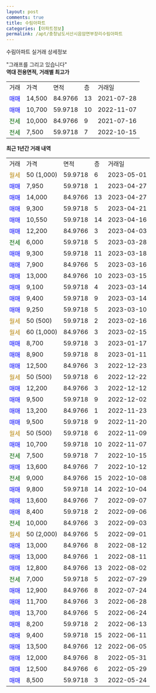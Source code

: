 ```yaml
---
layout: post
comments: true
title: 수림아파트
categories: [아파트정보]
permalink: /apt/충청남도서산시음암면부장리수림아파트
---
```


수림아파트 실거래 상세정보

<script type="text/javascript">
  google.charts.load('current', {'packages':['line', 'corechart']});
  google.charts.setOnLoadCallback(drawChart);

  function drawChart() {
    var data = new google.visualization.DataTable();
    data.addColumn('date', '거래일');
    data.addColumn('number', "매매");
    data.addColumn('number', "전세");
    data.addColumn('number', "전매");

    data.addRows([[new Date(Date.parse("2023-05-01")), null, null, null], [new Date(Date.parse("2023-04-27")), 7950, null, null], [new Date(Date.parse("2023-04-27")), 14000, null, null], [new Date(Date.parse("2023-04-21")), 9300, null, null], [new Date(Date.parse("2023-04-16")), 10550, null, null], [new Date(Date.parse("2023-04-03")), 12200, null, null], [new Date(Date.parse("2023-03-28")), null, 6000, null], [new Date(Date.parse("2023-03-18")), 9300, null, null], [new Date(Date.parse("2023-03-16")), 7900, null, null], [new Date(Date.parse("2023-03-15")), 13000, null, null], [new Date(Date.parse("2023-03-14")), 9100, null, null], [new Date(Date.parse("2023-03-14")), 9400, null, null], [new Date(Date.parse("2023-03-10")), 9250, null, null], [new Date(Date.parse("2023-02-16")), null, null, null], [new Date(Date.parse("2023-02-15")), null, null, null], [new Date(Date.parse("2023-01-17")), 8700, null, null], [new Date(Date.parse("2023-01-11")), 8900, null, null], [new Date(Date.parse("2022-12-23")), 12500, null, null], [new Date(Date.parse("2022-12-22")), null, null, null], [new Date(Date.parse("2022-12-12")), 12200, null, null], [new Date(Date.parse("2022-12-02")), 9500, null, null], [new Date(Date.parse("2022-11-23")), 13200, null, null], [new Date(Date.parse("2022-11-20")), 9500, null, null], [new Date(Date.parse("2022-11-09")), null, null, null], [new Date(Date.parse("2022-11-07")), 10700, null, null], [new Date(Date.parse("2022-10-15")), null, 7500, null], [new Date(Date.parse("2022-10-12")), 13600, null, null], [new Date(Date.parse("2022-10-08")), null, 9000, null], [new Date(Date.parse("2022-10-04")), 9800, null, null], [new Date(Date.parse("2022-09-07")), 13600, null, null], [new Date(Date.parse("2022-09-06")), 8400, null, null], [new Date(Date.parse("2022-09-03")), null, 10000, null], [new Date(Date.parse("2022-09-01")), null, null, null], [new Date(Date.parse("2022-08-12")), 13000, null, null], [new Date(Date.parse("2022-08-11")), 13000, null, null], [new Date(Date.parse("2022-08-02")), 12800, null, null], [new Date(Date.parse("2022-07-29")), null, 7000, null], [new Date(Date.parse("2022-07-24")), 12900, null, null], [new Date(Date.parse("2022-06-28")), 11700, null, null], [new Date(Date.parse("2022-06-24")), 13700, null, null], [new Date(Date.parse("2022-06-13")), 8200, null, null], [new Date(Date.parse("2022-06-11")), 9400, null, null], [new Date(Date.parse("2022-06-05")), 13500, null, null], [new Date(Date.parse("2022-05-31")), 12000, null, null], [new Date(Date.parse("2022-05-29")), 12500, null, null], [new Date(Date.parse("2022-05-24")), 8500, null, null]]);

    var options = {
      hAxis: {
        format: 'yyyy/MM/dd'
      },    
      lineWidth: 0,
      pointsVisible: true,    
      title: '최근 1년간 유형별 실거래가 분포',
      legend: { position: 'bottom' }
    };

    var formatter = new google.visualization.NumberFormat({pattern:'###,###'} );
    formatter.format(data, 1);
    formatter.format(data, 2);
    
    setTimeout(function() {
        var chart = new google.visualization.LineChart(document.getElementById('columnchart_material'));
        chart.draw(data, (options));
        document.getElementById('loading').style.display = 'none';
    }, 200);
  }
</script>


<div id="loading" style="z-index:20; display: block; margin-left: 0px">"그래프를 그리고 있습니다"</div>
<div id="columnchart_material" style="width: 95%; margin-left: 0px; display: block"></div>
<!-- contents start -->
<b>역대 전용면적, 거래별 최고가</b>
<table class="sortable">
    <tr>
      <td>거래</td>
      <td>가격</td>
      <td>면적</td>
      <td>층</td>
      <td>거래일</td>
    </tr>
        <tr>
          <td><a style="color: blue">매매</a></td>
          <td>14,500</td>
          <td>84.9766</td>
          <td>13</td>
          <td>2021-07-28</td>
        </tr>            <tr>
          <td><a style="color: blue">매매</a></td>
          <td>10,700</td>
          <td>59.9718</td>
          <td>10</td>
          <td>2022-11-07</td>
        </tr>        
        <tr>
              <td><a style="color: darkgreen">전세</a></td>
              <td>10,000</td>
              <td>84.9766</td>
              <td>9</td>
              <td>2021-07-16</td>
            </tr>            <tr>
              <td><a style="color: darkgreen">전세</a></td>
              <td>7,500</td>
              <td>59.9718</td>
              <td>7</td>
              <td>2022-10-15</td>
            </tr>        
    
</table>

<b>최근 1년간 거래 내역</b>

<table class="sortable">
    <tr>
      <td>거래</td>
      <td>가격</td>
      <td>면적</td>
      <td>층</td>
      <td>거래일</td>
    </tr>
    <tr>
      <td><a style="color: darkgoldenrod">월세</a></td>
      <td>50 (1,000)</td>
      <td>59.9718</td>
      <td>6</td>
      <td>2023-05-01</td>
    </tr>          <tr>
      <td><a style="color: blue">매매</a></td>
      <td>7,950</td>
      <td>59.9718</td>
      <td>1</td>
      <td>2023-04-27</td>
    </tr>          <tr>
      <td><a style="color: blue">매매</a></td>
      <td>14,000</td>
      <td>84.9766</td>
      <td>13</td>
      <td>2023-04-27</td>
    </tr>          <tr>
      <td><a style="color: blue">매매</a></td>
      <td>9,300</td>
      <td>59.9718</td>
      <td>5</td>
      <td>2023-04-21</td>
    </tr>          <tr>
      <td><a style="color: blue">매매</a></td>
      <td>10,550</td>
      <td>59.9718</td>
      <td>14</td>
      <td>2023-04-16</td>
    </tr>          <tr>
      <td><a style="color: blue">매매</a></td>
      <td>12,200</td>
      <td>84.9766</td>
      <td>3</td>
      <td>2023-04-03</td>
    </tr>          <tr>
      <td><a style="color: darkgreen">전세</a></td>
      <td>6,000</td>
      <td>59.9718</td>
      <td>5</td>
      <td>2023-03-28</td>
    </tr>          <tr>
      <td><a style="color: blue">매매</a></td>
      <td>9,300</td>
      <td>59.9718</td>
      <td>11</td>
      <td>2023-03-18</td>
    </tr>          <tr>
      <td><a style="color: blue">매매</a></td>
      <td>7,900</td>
      <td>84.9766</td>
      <td>5</td>
      <td>2023-03-16</td>
    </tr>          <tr>
      <td><a style="color: blue">매매</a></td>
      <td>13,000</td>
      <td>84.9766</td>
      <td>10</td>
      <td>2023-03-15</td>
    </tr>          <tr>
      <td><a style="color: blue">매매</a></td>
      <td>9,100</td>
      <td>59.9718</td>
      <td>4</td>
      <td>2023-03-14</td>
    </tr>          <tr>
      <td><a style="color: blue">매매</a></td>
      <td>9,400</td>
      <td>59.9718</td>
      <td>9</td>
      <td>2023-03-14</td>
    </tr>          <tr>
      <td><a style="color: blue">매매</a></td>
      <td>9,250</td>
      <td>59.9718</td>
      <td>5</td>
      <td>2023-03-10</td>
    </tr>          <tr>
      <td><a style="color: darkgoldenrod">월세</a></td>
      <td>50 (500)</td>
      <td>59.9718</td>
      <td>2</td>
      <td>2023-02-16</td>
    </tr>          <tr>
      <td><a style="color: darkgoldenrod">월세</a></td>
      <td>60 (1,000)</td>
      <td>84.9766</td>
      <td>3</td>
      <td>2023-02-15</td>
    </tr>          <tr>
      <td><a style="color: blue">매매</a></td>
      <td>8,700</td>
      <td>59.9718</td>
      <td>3</td>
      <td>2023-01-17</td>
    </tr>          <tr>
      <td><a style="color: blue">매매</a></td>
      <td>8,900</td>
      <td>59.9718</td>
      <td>8</td>
      <td>2023-01-11</td>
    </tr>          <tr>
      <td><a style="color: blue">매매</a></td>
      <td>12,500</td>
      <td>84.9766</td>
      <td>3</td>
      <td>2022-12-23</td>
    </tr>          <tr>
      <td><a style="color: darkgoldenrod">월세</a></td>
      <td>50 (500)</td>
      <td>59.9718</td>
      <td>6</td>
      <td>2022-12-22</td>
    </tr>          <tr>
      <td><a style="color: blue">매매</a></td>
      <td>12,200</td>
      <td>84.9766</td>
      <td>3</td>
      <td>2022-12-12</td>
    </tr>          <tr>
      <td><a style="color: blue">매매</a></td>
      <td>9,500</td>
      <td>59.9718</td>
      <td>9</td>
      <td>2022-12-02</td>
    </tr>          <tr>
      <td><a style="color: blue">매매</a></td>
      <td>13,200</td>
      <td>84.9766</td>
      <td>1</td>
      <td>2022-11-23</td>
    </tr>          <tr>
      <td><a style="color: blue">매매</a></td>
      <td>9,500</td>
      <td>59.9718</td>
      <td>9</td>
      <td>2022-11-20</td>
    </tr>          <tr>
      <td><a style="color: darkgoldenrod">월세</a></td>
      <td>50 (500)</td>
      <td>59.9718</td>
      <td>6</td>
      <td>2022-11-09</td>
    </tr>          <tr>
      <td><a style="color: blue">매매</a></td>
      <td>10,700</td>
      <td>59.9718</td>
      <td>10</td>
      <td>2022-11-07</td>
    </tr>          <tr>
      <td><a style="color: darkgreen">전세</a></td>
      <td>7,500</td>
      <td>59.9718</td>
      <td>7</td>
      <td>2022-10-15</td>
    </tr>          <tr>
      <td><a style="color: blue">매매</a></td>
      <td>13,600</td>
      <td>84.9766</td>
      <td>7</td>
      <td>2022-10-12</td>
    </tr>          <tr>
      <td><a style="color: darkgreen">전세</a></td>
      <td>9,000</td>
      <td>84.9766</td>
      <td>15</td>
      <td>2022-10-08</td>
    </tr>          <tr>
      <td><a style="color: blue">매매</a></td>
      <td>9,800</td>
      <td>59.9718</td>
      <td>14</td>
      <td>2022-10-04</td>
    </tr>          <tr>
      <td><a style="color: blue">매매</a></td>
      <td>13,600</td>
      <td>84.9766</td>
      <td>7</td>
      <td>2022-09-07</td>
    </tr>          <tr>
      <td><a style="color: blue">매매</a></td>
      <td>8,400</td>
      <td>59.9718</td>
      <td>2</td>
      <td>2022-09-06</td>
    </tr>          <tr>
      <td><a style="color: darkgreen">전세</a></td>
      <td>10,000</td>
      <td>84.9766</td>
      <td>3</td>
      <td>2022-09-03</td>
    </tr>          <tr>
      <td><a style="color: darkgoldenrod">월세</a></td>
      <td>50 (2,000)</td>
      <td>84.9766</td>
      <td>5</td>
      <td>2022-09-01</td>
    </tr>          <tr>
      <td><a style="color: blue">매매</a></td>
      <td>13,000</td>
      <td>84.9766</td>
      <td>8</td>
      <td>2022-08-12</td>
    </tr>          <tr>
      <td><a style="color: blue">매매</a></td>
      <td>13,000</td>
      <td>84.9766</td>
      <td>1</td>
      <td>2022-08-11</td>
    </tr>          <tr>
      <td><a style="color: blue">매매</a></td>
      <td>12,800</td>
      <td>84.9766</td>
      <td>13</td>
      <td>2022-08-02</td>
    </tr>          <tr>
      <td><a style="color: darkgreen">전세</a></td>
      <td>7,000</td>
      <td>59.9718</td>
      <td>5</td>
      <td>2022-07-29</td>
    </tr>          <tr>
      <td><a style="color: blue">매매</a></td>
      <td>12,900</td>
      <td>84.9766</td>
      <td>8</td>
      <td>2022-07-24</td>
    </tr>          <tr>
      <td><a style="color: blue">매매</a></td>
      <td>11,700</td>
      <td>84.9766</td>
      <td>3</td>
      <td>2022-06-28</td>
    </tr>          <tr>
      <td><a style="color: blue">매매</a></td>
      <td>13,700</td>
      <td>84.9766</td>
      <td>5</td>
      <td>2022-06-24</td>
    </tr>          <tr>
      <td><a style="color: blue">매매</a></td>
      <td>8,200</td>
      <td>59.9718</td>
      <td>2</td>
      <td>2022-06-13</td>
    </tr>          <tr>
      <td><a style="color: blue">매매</a></td>
      <td>9,400</td>
      <td>59.9718</td>
      <td>15</td>
      <td>2022-06-11</td>
    </tr>          <tr>
      <td><a style="color: blue">매매</a></td>
      <td>13,500</td>
      <td>84.9766</td>
      <td>12</td>
      <td>2022-06-05</td>
    </tr>          <tr>
      <td><a style="color: blue">매매</a></td>
      <td>12,000</td>
      <td>84.9766</td>
      <td>8</td>
      <td>2022-05-31</td>
    </tr>          <tr>
      <td><a style="color: blue">매매</a></td>
      <td>12,500</td>
      <td>84.9766</td>
      <td>6</td>
      <td>2022-05-29</td>
    </tr>          <tr>
      <td><a style="color: blue">매매</a></td>
      <td>8,500</td>
      <td>59.9718</td>
      <td>3</td>
      <td>2022-05-24</td>
    </tr>      </table>
<!-- contents end -->    

